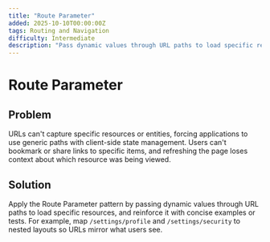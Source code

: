 ```yaml
---
title: "Route Parameter"
added: 2025-10-10T00:00:00Z
tags: Routing and Navigation
difficulty: Intermediate
description: "Pass dynamic values through URL paths to load specific resources."
---
```

# Route Parameter

## Problem

URLs can't capture specific resources or entities, forcing applications to use generic paths with client-side state management. Users can't bookmark or share links to specific items, and refreshing the page loses context about which resource was being viewed.

## Solution

Apply the Route Parameter pattern by passing dynamic values through URL paths to load specific resources, and reinforce it with concise examples or tests. For example, map `/settings/profile` and `/settings/security` to nested layouts so URLs mirror what users see.
